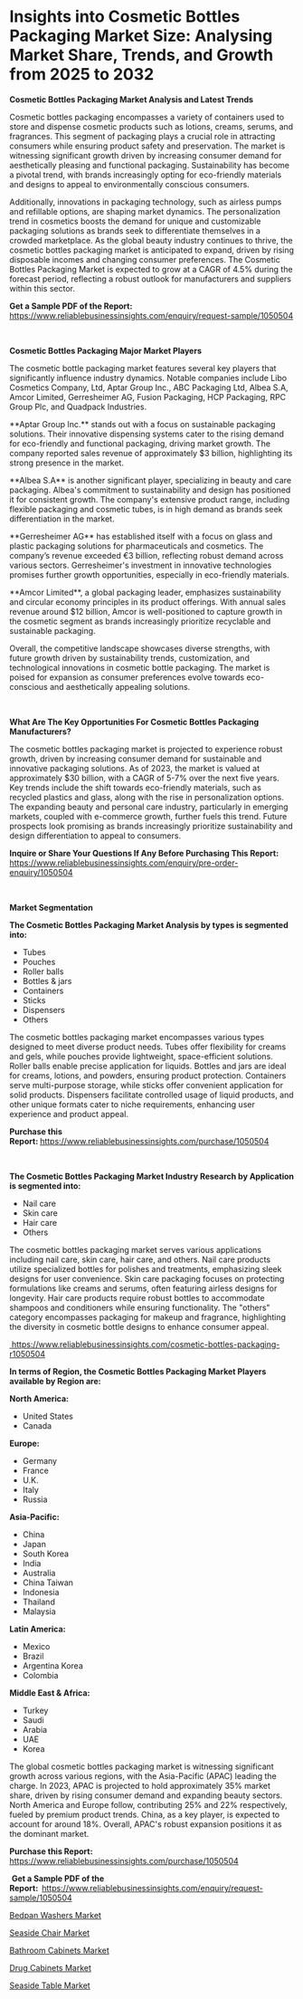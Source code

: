<p><h1>Insights into Cosmetic Bottles Packaging Market Size: Analysing Market Share, Trends, and Growth from 2025 to 2032</h1></p><p><strong>Cosmetic Bottles Packaging Market Analysis and Latest Trends</strong></p>
<p><p>Cosmetic bottles packaging encompasses a variety of containers used to store and dispense cosmetic products such as lotions, creams, serums, and fragrances. This segment of packaging plays a crucial role in attracting consumers while ensuring product safety and preservation. The market is witnessing significant growth driven by increasing consumer demand for aesthetically pleasing and functional packaging. Sustainability has become a pivotal trend, with brands increasingly opting for eco-friendly materials and designs to appeal to environmentally conscious consumers.</p><p>Additionally, innovations in packaging technology, such as airless pumps and refillable options, are shaping market dynamics. The personalization trend in cosmetics boosts the demand for unique and customizable packaging solutions as brands seek to differentiate themselves in a crowded marketplace. As the global beauty industry continues to thrive, the cosmetic bottles packaging market is anticipated to expand, driven by rising disposable incomes and changing consumer preferences. The Cosmetic Bottles Packaging Market is expected to grow at a CAGR of 4.5% during the forecast period, reflecting a robust outlook for manufacturers and suppliers within this sector.</p></p>
<p><strong>Get a Sample PDF of the Report:&nbsp;</strong> <a href="https://www.reliablebusinessinsights.com/enquiry/request-sample/1050504?utm_campaign=1138&utm_medium=2&utm_source=Github&utm_content=ia&utm_term=07022025&utm_id=cosmetic-bottles-packaging">https://www.reliablebusinessinsights.com/enquiry/request-sample/1050504</a></p>
<p>&nbsp;</p>
<p><strong>Cosmetic Bottles Packaging Major Market Players</strong></p>
<p><p>The cosmetic bottle packaging market features several key players that significantly influence industry dynamics. Notable companies include Libo Cosmetics Company, Ltd, Aptar Group Inc., ABC Packaging Ltd, Albea S.A, Amcor Limited, Gerresheimer AG, Fusion Packaging, HCP Packaging, RPC Group Plc, and Quadpack Industries. </p><p>**Aptar Group Inc.** stands out with a focus on sustainable packaging solutions. Their innovative dispensing systems cater to the rising demand for eco-friendly and functional packaging, driving market growth. The company reported sales revenue of approximately $3 billion, highlighting its strong presence in the market.</p><p>**Albea S.A** is another significant player, specializing in beauty and care packaging. Albea's commitment to sustainability and design has positioned it for consistent growth. The company's extensive product range, including flexible packaging and cosmetic tubes, is in high demand as brands seek differentiation in the market.</p><p>**Gerresheimer AG** has established itself with a focus on glass and plastic packaging solutions for pharmaceuticals and cosmetics. The company’s revenue exceeded €3 billion, reflecting robust demand across various sectors. Gerresheimer's investment in innovative technologies promises further growth opportunities, especially in eco-friendly materials.</p><p>**Amcor Limited**, a global packaging leader, emphasizes sustainability and circular economy principles in its product offerings. With annual sales revenue around $12 billion, Amcor is well-positioned to capture growth in the cosmetic segment as brands increasingly prioritize recyclable and sustainable packaging.</p><p>Overall, the competitive landscape showcases diverse strengths, with future growth driven by sustainability trends, customization, and technological innovations in cosmetic bottle packaging. The market is poised for expansion as consumer preferences evolve towards eco-conscious and aesthetically appealing solutions.</p></p>
<p>&nbsp;</p>
<p><strong>What Are The Key Opportunities For Cosmetic Bottles Packaging Manufacturers?</strong></p>
<p><p>The cosmetic bottles packaging market is projected to experience robust growth, driven by increasing consumer demand for sustainable and innovative packaging solutions. As of 2023, the market is valued at approximately $30 billion, with a CAGR of 5-7% over the next five years. Key trends include the shift towards eco-friendly materials, such as recycled plastics and glass, along with the rise in personalization options. The expanding beauty and personal care industry, particularly in emerging markets, coupled with e-commerce growth, further fuels this trend. Future prospects look promising as brands increasingly prioritize sustainability and design differentiation to appeal to consumers.</p></p>
<p><strong>Inquire or Share Your Questions If Any Before Purchasing This Report:</strong> <a href="https://www.reliablebusinessinsights.com/enquiry/pre-order-enquiry/1050504?utm_campaign=1138&utm_medium=2&utm_source=Github&utm_content=ia&utm_term=07022025&utm_id=cosmetic-bottles-packaging">https://www.reliablebusinessinsights.com/enquiry/pre-order-enquiry/1050504</a></p>
<p>&nbsp;</p>
<p><strong>Market Segmentation</strong></p>
<p><strong>The Cosmetic Bottles Packaging Market Analysis by types is segmented into:</strong></p>
<p><ul><li>Tubes</li><li>Pouches</li><li>Roller balls</li><li>Bottles & jars</li><li>Containers</li><li>Sticks</li><li>Dispensers</li><li>Others</li></ul></p>
<p><p>The cosmetic bottles packaging market encompasses various types designed to meet diverse product needs. Tubes offer flexibility for creams and gels, while pouches provide lightweight, space-efficient solutions. Roller balls enable precise application for liquids. Bottles and jars are ideal for creams, lotions, and powders, ensuring product protection. Containers serve multi-purpose storage, while sticks offer convenient application for solid products. Dispensers facilitate controlled usage of liquid products, and other unique formats cater to niche requirements, enhancing user experience and product appeal.</p></p>
<p><strong>Purchase this Report:&nbsp;</strong><a href="https://www.reliablebusinessinsights.com/purchase/1050504?utm_campaign=1138&utm_medium=2&utm_source=Github&utm_content=ia&utm_term=07022025&utm_id=cosmetic-bottles-packaging">https://www.reliablebusinessinsights.com/purchase/1050504</a></p>
<p>&nbsp;</p>
<p><strong>The Cosmetic Bottles Packaging Market Industry Research by Application is segmented into:</strong></p>
<p><ul><li>Nail care</li><li>Skin care</li><li>Hair care</li><li>Others</li></ul></p>
<p><p>The cosmetic bottles packaging market serves various applications including nail care, skin care, hair care, and others. Nail care products utilize specialized bottles for polishes and treatments, emphasizing sleek designs for user convenience. Skin care packaging focuses on protecting formulations like creams and serums, often featuring airless designs for longevity. Hair care products require robust bottles to accommodate shampoos and conditioners while ensuring functionality. The "others" category encompasses packaging for makeup and fragrance, highlighting the diversity in cosmetic bottle designs to enhance consumer appeal.</p></p>
<p><a href="https://www.reliablebusinessinsights.com/cosmetic-bottles-packaging-r1050504?utm_campaign=1138&utm_medium=2&utm_source=Github&utm_content=ia&utm_term=07022025&utm_id=cosmetic-bottles-packaging">&nbsp;https://www.reliablebusinessinsights.com/cosmetic-bottles-packaging-r1050504</a></p>
<p><strong>In terms of Region, the Cosmetic Bottles Packaging Market Players available by Region are:</strong></p>
<p>
    <p> <strong> North America: </strong>
        <ul>
            <li>United States</li>
            <li>Canada</li>
        </ul>
        </p> 
    <p> <strong> Europe: </strong>
        <ul>
            <li>Germany</li>
            <li>France</li>
            <li>U.K.</li>
            <li>Italy</li>
            <li>Russia</li>
        </ul>
        </p> 
    <p> <strong> Asia-Pacific: </strong>
        <ul>
            <li>China</li>
            <li>Japan</li>
            <li>South Korea</li>
            <li>India</li>
            <li>Australia</li>
            <li>China Taiwan</li>
            <li>Indonesia</li>
            <li>Thailand</li>
            <li>Malaysia</li>
        </ul>
        </p> 
    <p> <strong> Latin America: </strong>
        <ul>
            <li>Mexico</li>
            <li>Brazil</li>
            <li>Argentina Korea</li>
            <li>Colombia</li>
        </ul>
        </p> 
    <p> <strong> Middle East & Africa: </strong>
        <ul>
            <li>Turkey</li>
            <li>Saudi</li>
            <li>Arabia</li>
            <li>UAE</li>
            <li>Korea</li>
        </ul>
    </p>
    </p>
<p><p>The global cosmetic bottles packaging market is witnessing significant growth across various regions, with the Asia-Pacific (APAC) leading the charge. In 2023, APAC is projected to hold approximately 35% market share, driven by rising consumer demand and expanding beauty sectors. North America and Europe follow, contributing 25% and 22% respectively, fueled by premium product trends. China, as a key player, is expected to account for around 18%. Overall, APAC's robust expansion positions it as the dominant market.</p></p>
<p><strong>Purchase this Report: </strong><a href="https://www.reliablebusinessinsights.com/purchase/1050504?utm_campaign=1138&utm_medium=2&utm_source=Github&utm_content=ia&utm_term=07022025&utm_id=cosmetic-bottles-packaging">https://www.reliablebusinessinsights.com/purchase/1050504</a></p>
<p>&nbsp;<strong>Get a Sample PDF of the Report:&nbsp;&nbsp;</strong><a href="https://www.reliablebusinessinsights.com/enquiry/request-sample/1050504?utm_campaign=1138&utm_medium=2&utm_source=Github&utm_content=ia&utm_term=07022025&utm_id=cosmetic-bottles-packaging">https://www.reliablebusinessinsights.com/enquiry/request-sample/1050504</a></p>
<p><strong></strong></p>
<p><p><a href="https://github.com/leehihkl/Market-Research-Report-List-1/blob/main/bedpan-washers-market.md?utm_campaign=1138&utm_medium=2&utm_source=Github&utm_content=ia&utm_term=07022025&utm_id=cosmetic-bottles-packaging">Bedpan Washers Market</a></p><p><a href="https://github.com/nibbsmantji/Market-Research-Report-List-1/blob/main/seaside-chair-market.md?utm_campaign=1138&utm_medium=2&utm_source=Github&utm_content=ia&utm_term=07022025&utm_id=cosmetic-bottles-packaging">Seaside Chair Market</a></p><p><a href="https://github.com/guleealhani/Market-Research-Report-List-1/blob/main/bathroom-cabinets-market.md?utm_campaign=1138&utm_medium=2&utm_source=Github&utm_content=ia&utm_term=07022025&utm_id=cosmetic-bottles-packaging">Bathroom Cabinets Market</a></p><p><a href="https://github.com/palejsaafuu/Market-Research-Report-List-1/blob/main/drug-cabinets-market.md?utm_campaign=1138&utm_medium=2&utm_source=Github&utm_content=ia&utm_term=07022025&utm_id=cosmetic-bottles-packaging">Drug Cabinets Market</a></p><p><a href="https://github.com/hoevealiur4/Market-Research-Report-List-1/blob/main/seaside-table-market.md?utm_campaign=1138&utm_medium=2&utm_source=Github&utm_content=ia&utm_term=07022025&utm_id=cosmetic-bottles-packaging">Seaside Table Market</a></p></p>